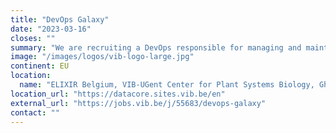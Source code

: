 ```yaml
---
title: "DevOps Galaxy"
date: "2023-03-16"
closes: ""
summary: "We are recruiting a DevOps responsible for managing and maintaining usegalaxy.be."
image: "/images/logos/vib-logo-large.jpg"
continent: EU
location:
  name: "ELIXIR Belgium, VIB-UGent Center for Plant Systems Biology, Ghent, Belgium"
location_url: "https://datacore.sites.vib.be/en"
external_url: "https://jobs.vib.be/j/55683/devops-galaxy"
contact: ""
---
```

